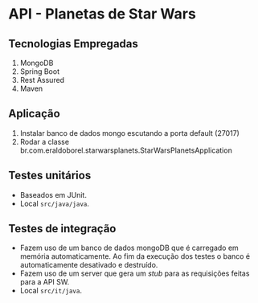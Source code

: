 
# API - Planetas de Star Wars


## Tecnologias Empregadas

1. MongoDB
2. Spring Boot
3. Rest Assured
4. Maven

## Aplicação

1. Instalar banco de dados mongo escutando a porta default (27017)
2. Rodar a classe br.com.eraldoborel.starwarsplanets.StarWarsPlanetsApplication

## Testes unitários
* Baseados em JUnit.
* Local ``src/java/java``.

## Testes de integração

* Fazem uso de um banco de dados mongoDB que é carregado em memória automaticamente. Ao fim da execução dos testes o banco é automaticamente desativado e destruído.
* Fazem uso de um server que gera um *stub* para as requisições feitas para a API SW. 
* Local ``src/it/java``.


